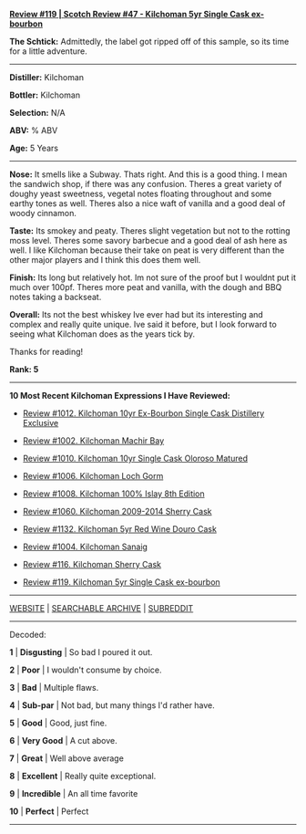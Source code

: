 
[**Review #119 | Scotch Review #47 - Kilchoman 5yr Single Cask ex-bourbon**]( https://t8ke.review/review-119-kilchoman-5yr-ex-bourbon/)

**The Schtick:** Admittedly, the label got ripped off of this sample, so its time for a little adventure. 

-----

**Distiller:** Kilchoman

**Bottler:** Kilchoman

**Selection:** N/A

**ABV:**    % ABV

**Age:** 5 Years 

-----

**Nose:**  It smells like a Subway. Thats right. And this is a good thing. I mean the sandwich shop, if there was any confusion. Theres a great variety of doughy yeast sweetness, vegetal notes floating throughout and some earthy tones as well. Theres also a nice waft of vanilla and a good deal of woody cinnamon. 

**Taste:** Its smokey and peaty. Theres slight vegetation but not to the rotting moss level. Theres some savory barbecue and a good deal of ash here as well. I like Kilchoman because their take on peat is very different than the other major players and I think this does them well.  

**Finish:** Its long but relatively hot. Im not sure of the proof but I wouldnt put it much over 100pf. Theres more peat and vanilla, with the dough and BBQ notes taking a backseat. 

**Overall:** Its not the best whiskey Ive ever had but its interesting and complex and really quite unique. Ive said it before, but I look forward to seeing what Kilchoman does as the years tick by. 

Thanks for reading!

**Rank: 5**

----- 

**10 Most Recent Kilchoman Expressions I Have Reviewed:** 

- [Review #1012. Kilchoman 10yr Ex-Bourbon Single Cask Distillery Exclusive]( https://t8ke.review/review-1012-kilchoman-10yr-ex-bourbon-single-cask-distillery-exclusive/) 

- [Review #1002. Kilchoman Machir Bay]( https://t8ke.review/review-1002-kilchoman-machir-bay-rays-wine-and-spirits-selection/) 

- [Review #1010. Kilchoman 10yr Single Cask Oloroso Matured]( https://t8ke.review/review-1010-kilchoman-10yr-single-cask-oloroso/) 

- [Review #1006. Kilchoman Loch Gorm]( https://t8ke.review/review-1006-kilchoman-loch-gorm/) 

- [Review #1008. Kilchoman 100% Islay 8th Edition]( https://t8ke.review/review-1008-kilchoman-100-islay-8th-edition/) 

- [Review #1060. Kilchoman 2009-2014 Sherry Cask]( https://t8ke.review/review-1060-kilchoman-2009-sherry-cask/) 

- [Review #1132. Kilchoman 5yr Red Wine Douro Cask]( https://t8ke.review/review-1132-kilchoman-5yr-red-wine-douro-cask/) 

- [Review #1004. Kilchoman Sanaig]( https://t8ke.review/review-1004-kilchoman-sanaig/) 

- [Review #116. Kilchoman Sherry Cask]( https://t8ke.review/review-116-kilchoman-sherry-cask/) 

- [Review #119. Kilchoman 5yr Single Cask ex-bourbon]( https://t8ke.review/review-119-kilchoman-5yr-ex-bourbon/) 

-----

[WEBSITE](https://t8ke.review) | [SEARCHABLE ARCHIVE](https://t8ke.review/review-archive/) | [SUBREDDIT](https://reddit.com/r/t8kereviews)

-----

Decoded:

**1** | **Disgusting** | So bad I poured it out.

**2** | **Poor** | I wouldn't consume by choice.

**3** | **Bad** | Multiple flaws.

**4** | **Sub-par** | Not bad, but many things I'd rather have.

**5** | **Good** | Good, just fine.

**6** | **Very Good** | A cut above.

**7** | **Great** | Well above average

**8** | **Excellent** | Really quite exceptional.

**9** | **Incredible** | An all time favorite

**10** | **Perfect** | Perfect

----


